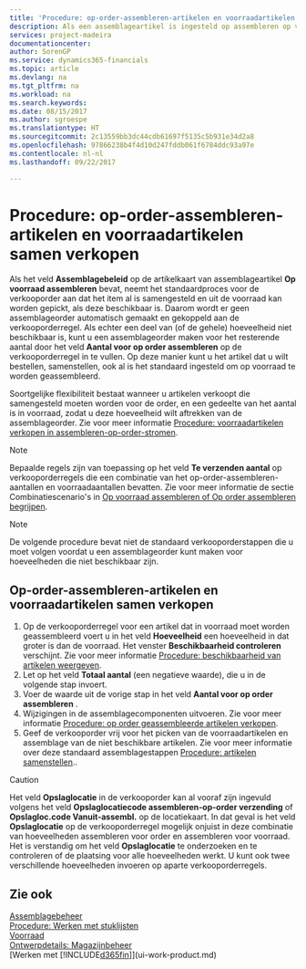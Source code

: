 ```yaml
---
title: 'Procedure: op-order-assembleren-artikelen en voorraadartikelen samen verkopen | Microsoft Docs'
description: Als een assemblageartikel is ingesteld op assembleren op voorraad, neemt het standaardproces voor de verkooporder aan dat het item al is samengesteld en uit de voorraad kan worden gepickt, als deze beschikbaar is. Maar als een deel (of allemaal) van de hoeveelheid niet beschikbaar is, hebt u de flexibiliteit om ter plekke een assemblageorder voor het resterende aantal te maken.
services: project-madeira
documentationcenter: 
author: SorenGP
ms.service: dynamics365-financials
ms.topic: article
ms.devlang: na
ms.tgt_pltfrm: na
ms.workload: na
ms.search.keywords: 
ms.date: 08/15/2017
ms.author: sgroespe
ms.translationtype: HT
ms.sourcegitcommit: 2c13559bb3dc44cdb61697f5135c5b931e34d2a8
ms.openlocfilehash: 97866238b4f4d10d247fddb061f6784ddc93a97e
ms.contentlocale: nl-nl
ms.lasthandoff: 09/22/2017

---
```

# <a name="how-to-sell-assemble-to-order-items-and-inventory-items-together"></a>Procedure: op-order-assembleren-artikelen en voorraadartikelen samen verkopen
Als het veld **Assemblagebeleid** op de artikelkaart van assemblageartikel **Op voorraad assembleren** bevat, neemt het standaardproces voor de verkooporder aan dat het item al is samengesteld en uit de voorraad kan worden gepickt, als deze beschikbaar is. Daarom wordt er geen assemblageorder automatisch gemaakt en gekoppeld aan de verkooporderregel. Als echter een deel van (of de gehele) hoeveelheid niet beschikbaar is, kunt u een assemblageorder maken voor het resterende aantal door het veld **Aantal voor op order assembleren** op de verkooporderregel in te vullen. Op deze manier kunt u het artikel dat u wilt bestellen, samenstellen, ook al is het standaard ingesteld om op voorraad te worden geassembleerd.  

Soortgelijke flexibiliteit bestaat wanneer u artikelen verkoopt die samengesteld moeten worden voor de order, en een gedeelte van het aantal is in voorraad, zodat u deze hoeveelheid wilt aftrekken van de assemblageorder. Zie voor meer informatie [Procedure: voorraadartikelen verkopen in assembleren-op-order-stromen](assembly-how-to-sell-inventory-items-in-assemble-to-order-flows.md).  

> [!NOTE]  
>  Bepaalde regels zijn van toepassing op het veld **Te verzenden aantal** op verkooporderregels die een combinatie van het op-order-assembleren-aantallen en voorraadaantallen bevatten. Zie voor meer informatie de sectie Combinatiescenario's in [Op voorraad assembleren of Op order assembleren begrijpen](assembly-assemble-to-order-or-assemble-to-stock.md).  

> [!NOTE]  
>  De volgende procedure bevat niet de standaard verkooporderstappen die u moet volgen voordat u een assemblageorder kunt maken voor hoeveelheden die niet beschikbaar zijn.

## <a name="to-sell-assemble-to-order-items-and-inventory-items-together"></a>Op-order-assembleren-artikelen en voorraadartikelen samen verkopen  
1.  Op de verkooporderregel voor een artikel dat in voorraad moet worden geassembleerd voert u in het veld **Hoeveelheid** een hoeveelheid in dat groter is dan de voorraad. Het venster **Beschikbaarheid controleren** verschijnt. Zie voor meer informatie [Procedure: beschikbaarheid van artikelen weergeven](inventory-how-availability-overview.md). 
2.  Let op het veld **Totaal aantal** (een negatieve waarde), die u in de volgende stap invoert.  
3.  Voer de waarde uit de vorige stap in het veld **Aantal voor op order assembleren** .  
4.  Wijzigingen in de assemblagecomponenten uitvoeren. Zie voor meer informatie [Procedure: op order geassembleerde artikelen verkopen](assembly-how-to-sell-items-assembled-to-order.md).  
5.  Geef de verkooporder vrij voor het picken van de voorraadartikelen en assemblage van de niet beschikbare artikelen. Zie voor meer informatie over deze standaard assemblagestappen [Procedure: artikelen samenstellen](assembly-how-to-assemble-items.md)..  

> [!CAUTION]  
>  Het veld **Opslaglocatie** in de verkooporder kan al vooraf zijn ingevuld volgens het veld **Opslaglocatiecode assembleren-op-order verzending** of **Opslagloc.code Vanuit-assembl.** op de locatiekaart. In dat geval is het veld **Opslaglocatie** op de verkooporderregel mogelijk onjuist in deze combinatie van hoeveelheden assembleren voor order en assembleren voor voorraad. Het is verstandig om het veld **Opslaglocatie** te onderzoeken en te controleren of de plaatsing voor alle hoeveelheden werkt. U kunt ook twee verschillende hoeveelheden invoeren op aparte verkooporderregels.  

## <a name="see-also"></a>Zie ook  
[Assemblagebeheer](assembly-assemble-items.md)  
[Procedure: Werken met stuklijsten](inventory-how-work-BOMs.md)  
[Voorraad](inventory-manage-inventory.md)  
[Ontwerpdetails: Magazijnbeheer](design-details-warehouse-management.md)  
[Werken met [!INCLUDE[d365fin](includes/d365fin_md.md)]](ui-work-product.md)


